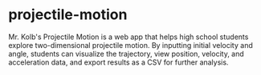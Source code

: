 # projectile-motion
Mr. Kolb's Projectile Motion is a web app that helps high school students explore two-dimensional projectile motion. By inputting initial velocity and angle, students can visualize the trajectory, view position, velocity, and acceleration data, and export results as a CSV for further analysis.
